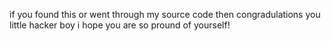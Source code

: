 if you found this or went through my source code then congradulations you little hacker boy i hope you are so pround of yourself!

